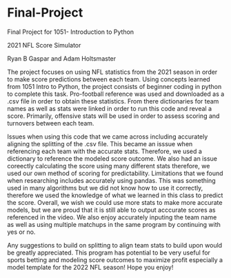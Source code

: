 # Final-Project
Final Project for 1051- Introduction to Python

2021 NFL Score Simulator

Ryan  B Gaspar and Adam Holtsmaster

The project focuses on using NFL statistics from the 2021 season in order to make score predictions between each team. Using concepts learned from
1051 Intro to Python, the project consists of beginner coding in python to complete this task. Pro-football reference was used and downloaded as a
.csv file in order to obtain these statistics. From there dictionaries for team names as well as stats were linked in order to run this code and 
reveal a score. Primarily, offensive stats will be used in order to assess scoring and turnovers between each team. 

Issues when using this code that we came across including accurately aligning the splitting of the .csv file. This became an isssue when referencing 
each team with the accurate stats. Therefore, we used a dictionary to reference the modeled score outcome. We also had an issue coreectly calculating
the score using many different stats therefore, we used our own method of scoring for predictability. Limitations that we found when researching 
includes accurately using pandas. This was something used in many algorithms but we did not know how to use it correctly, therefore we used the knowledge
of what we learned in this class to predict the score. Overall, we wish we could use more stats to make more accurate models, but we are proud that it is
still able to output acccurate scores as referenced in the video. We also enjoy accurately inputing the team name as well as using multiple matchups in the 
same program by continuing with yes or no. 

Any suggestions to build on splitting to align team stats to build upon would be greatly appreciated. This program has potential to be very useful for 
sports betting and modeling score outcomes to maximize profit especially a model template for the 2022 NFL season! Hope you enjoy!
